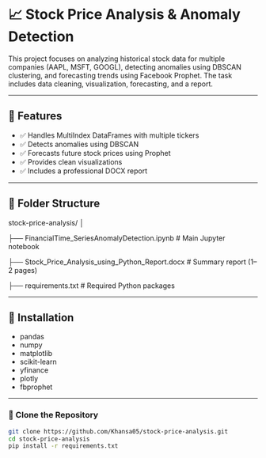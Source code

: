 # 📈 Stock Price Analysis & Anomaly Detection

This project focuses on analyzing historical stock data for multiple companies (AAPL, MSFT, GOOGL), detecting anomalies using DBSCAN clustering, and forecasting trends using Facebook Prophet. The task includes data cleaning, visualization, forecasting, and a report.

---

## 🧠 Features

- ✅ Handles MultiIndex DataFrames with multiple tickers
- ✅ Detects anomalies using DBSCAN
- ✅ Forecasts future stock prices using Prophet
- ✅ Provides clean visualizations
- ✅ Includes a professional DOCX report

---

## 📁 Folder Structure

stock-price-analysis/
│

├── FinancialTime_SeriesAnomalyDetection.ipynb # Main Jupyter notebook

├── Stock_Price_Analysis_using_Python_Report.docx # Summary report (1–2 pages)

├── requirements.txt # Required Python packages

---

## 🔧 Installation

- pandas
- numpy
- matplotlib
- scikit-learn
- yfinance
- plotly
- fbprophet

---

### 🔗 Clone the Repository

```bash
git clone https://github.com/Khansa05/stock-price-analysis.git
cd stock-price-analysis
pip install -r requirements.txt
